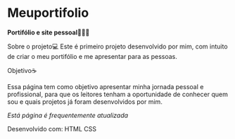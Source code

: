 # Meuportifolio

**Portifólio e site pessoal👩🏻‍💻**

Sobre o projeto💻
Este é primeiro projeto desenvolvido por mim, com intuito de criar o meu portifólio e me apresentar para as pessoas. 


Objetivo☕

Essa página tem como objetivo apresentar minha jornada pessoal e profissional, para que os leitores 
tenham a oportunidade de conhecer quem sou e quais projetos já foram desenvolvidos por mim. 


*Está página é frequentemente atualizada*

Desenvolvido com:
HTML
CSS 
